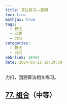 ```yaml
---
title: 算法练习——回溯
toc: true
mathjax: true
tags:
  - 算法
  - 回溯
  - 力扣
categories:
  - 算法
  - 力扣
abbrlink: 18443
date: 2024-03-22 19:19:38
---
```


力扣，回溯算法相关练习。

<!-- more -->

## [77. 组合](https://leetcode.cn/problems/combinations/)（中等）

